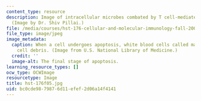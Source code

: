 ```yaml
---
content_type: resource
description: Image of intracellular microbes combated by T cell-mediated immunity.
  (Image by Dr. Shiv Pillai.)
file: /media/courses/hst-176-cellular-and-molecular-immunology-fall-2005/bc0cde9879876d11efef2d06a14f4141_hst-176f05.jpg
file_type: image/jpeg
image_metadata:
  caption: When a cell undergoes apoptosis, white blood cells called macrophages consume
    cell debris. (Image from U.S. National Library of Medicine.)
  credit: ''
  image-alt: The final stage of apoptosis.
learning_resource_types: []
ocw_type: OCWImage
resourcetype: Image
title: hst-176f05.jpg
uid: bc0cde98-7987-6d11-efef-2d06a14f4141
---
```

